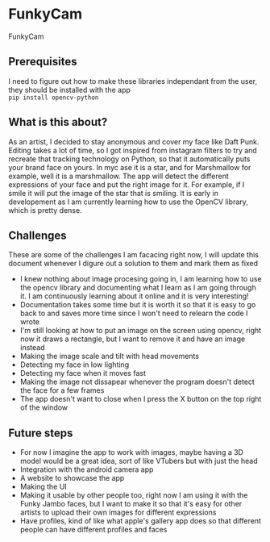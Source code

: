 # FunkyCam
FunkyCam

## Prerequisites 
I need to figure out how to make these libraries independant from the user, they should be installed with the app
<br>
``pip install opencv-python``
## What is this about?
As an artist, I decided to stay anonymous and cover my face like Daft Punk. Editing takes a lot of time, so I got inspired from instagram filters to try and recreate that tracking technology on Python, so that it automatically puts your brand face on yours. In myc ase it is a star, and for Marshmallow for example, well it is a marshmallow. The app will detect the different expressions of your face and put the right image for it. For example, if I smile it will put the image of the star that is smiling. It is early in developement as I am currently learning how to use the OpenCV library, which is pretty dense. 
## Challenges

These are some of the challenges I am facacing right now, I will update this document whenever I digure out a solution to them and mark them as fixed

- I knew nothing about image procesing going in, I am learning how to use the opencv library and documenting what I learn as I am going through it. I am continuously learning about it online and it is very interesting!
- Documentation takes some time but it is worth it so that it is easy to go back to and saves more time since I won't need to relearn the code I wrote
- I'm still looking at how to put an image on the screen using opencv, right now it draws a rectangle, but I want to remove it and have an image instead
- Making the image scale and tilt with head movements
- Detecting my face in low lighting
- Detecting my face when it moves fast
- Making the image not dissapear whenever the program doesn't detect the face for a few frames
- The app doesn't want to close when I press the X button on the top right of the window
## Future steps
- For now I imagine the app to work with images, maybe having a 3D model would be a great idea, sort of like VTubers but with just the head
- Integration with the android camera app
- A website to showcase the app
- Making the UI
- Making it usable by other people too, right now I am using it with the Funky Jambo faces, but I want to make it so that it's easy for other artists to upload their own images for different expressions
- Have profiles, kind of like what apple's gallery app does so that different people can have different profiles and faces
